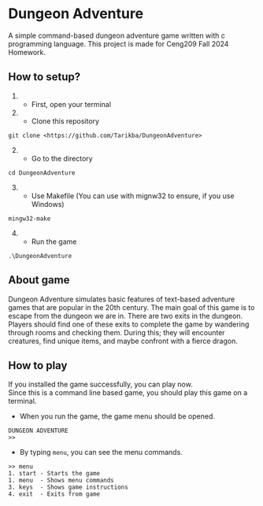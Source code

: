 # Dungeon Adventure
A simple command-based dungeon adventure game written with c programming language. This project is made for Ceng209 Fall 2024 Homework.
## How to setup?
1. * First, open your terminal
2. * Clone this repository
```
git clone <https://github.com/Tarikba/DungeonAdventure>
```
2. * Go to the directory
```
cd DungeonAdventure
```
3. * Use Makefile (You can use with mignw32 to ensure, if you use Windows)
```
mingw32-make
```
4. * Run the game
```
.\DungeonAdventure
```
## About game
  Dungeon Adventure simulates basic features of text-based adventure games that are popular in the 20th century.
The main goal of this game is to escape from the dungeon we are in. There are two exits in the dungeon.
Players should find one of these exits to complete the game by wandering through rooms and checking them.
During this; they will encounter creatures, find unique items, and maybe confront with a fierce dragon.

## How to play
  If you installed the game successfully, you can play now.   
Since this is a command line based game, you should play this game on a terminal.
* When you run the game, the game menu should be opened.
```
DUNGEON ADVENTURE
>>
```
* By typing `menu`, you can see the menu commands.
```
>> menu
1. start - Starts the game        
1. menu  - Shows menu commands    
3. keys  - Shows game instructions
4. exit  - Exits from game
```
